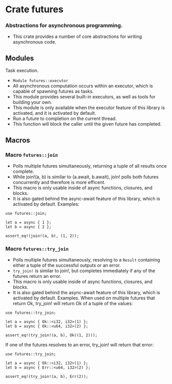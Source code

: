 # Crate futures
### Abstractions for asynchronous programming.
* This crate provides a number of core abstractions for writing asynchronous code.

## Modules
Task execution.
* ```Module futures::executor```
* All asynchronous computation occurs within an executor, which is capable of spawning futures as tasks.
* This module provides several built-in executors, as well as tools for building your own.
* This module is only available when the executor feature of this library is activated, and it is activated by default.
* Run a future to completion on the current thread.
* This function will block the caller until the given future has completed.


## Macros
### Macro ```futures::join```
* Polls multiple futures simultaneously, returning a tuple of all results once complete.
* While join!(a, b) is similar to (a.await, b.await), join! polls both futures concurrently and therefore is more efficent.
* This macro is only usable inside of async functions, closures, and blocks.
* It is also gated behind the async-await feature of this library, which is activated by default.
Examples:
```
use futures::join;

let a = async { 1 };
let b = async { 2 };

assert_eq!(join!(a, b), (1, 2));
```


### Macro ```futures::try_join```
* Polls multiple futures simultaneously, resolving to a ``Result`` containing either a tuple of the successful outputs or an error.
* ```try_join!``` is similar to join!, but completes immediately if any of the futures return an error.
* This macro is only usable inside of async functions, closures, and blocks.
* It is also gated behind the async-await feature of this library, which is activated by default.
Examples.
When used on multiple futures that return Ok, try_join! will return Ok of a tuple of the values:
```
use futures::try_join;

let a = async { Ok::<i32, i32>(1) };
let b = async { Ok::<u64, i32>(2) };

assert_eq!(try_join!(a, b), Ok((1, 2)));
```
If one of the futures resolves to an error, try_join! will return that error:
```
use futures::try_join;

let a = async { Ok::<i32, i32>(1) };
let b = async { Err::<u64, i32>(2) };

assert_eq!(try_join!(a, b), Err(2));
```
